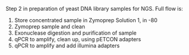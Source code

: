 Step 2 in preparation of yeast DNA library samples for NGS. 
Full flow is:
1. Store concentrated  sample in Zymoprep Solution 1, in -80
2. Zymoprep sample and clean
3. Exonuclease digestion and purification of sample
4. qPCR to amplify, clean up, using pETCON adapters 
5. qPCR to amplify and add illumina adapters